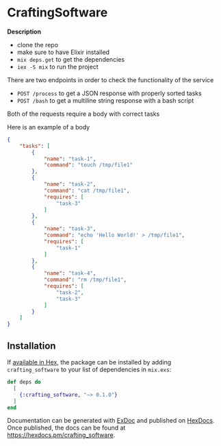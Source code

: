 # CraftingSoftware

**Description**

- clone the repo
- make sure to have Elixir installed
- ```mix deps.get``` to get the dependencies
- ```iex -S mix``` to run the project

There are two endpoints in order to check the functionality of the service

- ```POST /process``` to get a JSON response with properly sorted tasks 
- ```POST /bash``` to get a multiline string response with a bash script

Both of the requests require a body with correct tasks 

Here is an example of a body

```json
{
	"tasks": [
		{
			"name": "task-1",
			"command": "touch /tmp/file1"
		},
		{
			"name": "task-2",
			"command": "cat /tmp/file1",
			"requires": [
				"task-3"
			]
		},
		{
			"name": "task-3",
			"command": "echo 'Hello World!' > /tmp/file1",
			"requires": [
				"task-1"
			]
		},
		{
			"name": "task-4",
			"command": "rm /tmp/file1",
			"requires": [
				"task-2",
				"task-3"
			]
		}
	]
}
```

## Installation

If [available in Hex](https://hex.pm/docs/publish), the package can be installed
by adding `crafting_software` to your list of dependencies in `mix.exs`:

```elixir
def deps do
  [
    {:crafting_software, "~> 0.1.0"}
  ]
end
```

Documentation can be generated with [ExDoc](https://github.com/elixir-lang/ex_doc)
and published on [HexDocs](https://hexdocs.pm). Once published, the docs can
be found at <https://hexdocs.pm/crafting_software>.

